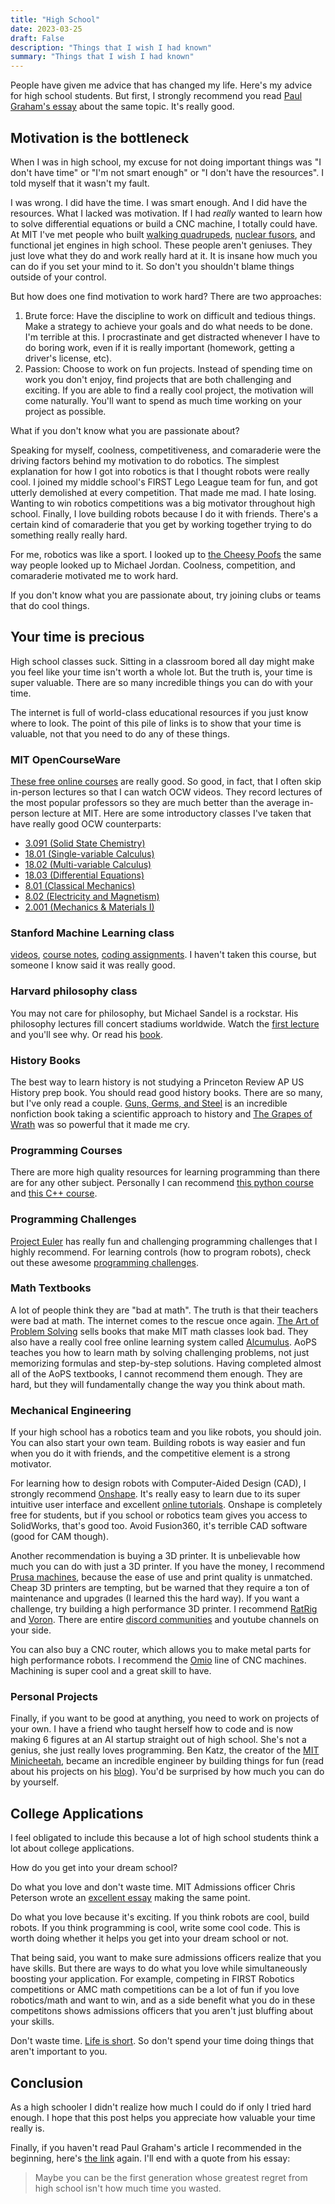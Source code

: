 ```yaml
---
title: "High School"
date: 2023-03-25
draft: False
description: "Things that I wish I had known"
summary: "Things that I wish I had known"
---
```


People have given me advice that has changed my life. Here's my advice for high school students. But first, I strongly recommend you read [Paul Graham's essay](http://paulgraham.com/hs.html) about the same topic. It's really good. 

## Motivation is the bottleneck

When I was in high school, my excuse for not doing important things was "I don't have time" or "I'm not smart enough" or "I don't have the resources". I told myself that it wasn't my fault.

I was wrong. I did have the time. I was smart enough. And I did have the resources. What I lacked was motivation. If I had *really* wanted to learn how to solve differential equations or build a CNC machine, I totally could have. At MIT I've met people who built [walking quadrupeds](https://www.youtube.com/watch?v=Sht5Nenk3Dg), [nuclear fusors](https://www.anhadsawhney.com/#/nuclear-fusor/), and functional jet engines in high school. These people aren't geniuses. They just love what they do and work really hard at it. It is insane how much you can do if you set your mind to it. So don't you shouldn't blame things outside of your control.

But how does one find motivation to work hard? There are two approaches:
1. Brute force:
Have the discipline to work on difficult and tedious things. Make a strategy to achieve your goals and do what needs to be done. I'm terrible at this. I procrastinate and get distracted whenever I have to do boring work, even if it is really important (homework, getting a driver's license, etc). 
2. Passion:
Choose to work on fun projects. Instead of spending time on work you don't enjoy, find projects that are both challenging and exciting. If you are able to find a really cool project, the motivation will come naturally. You'll want to spend as much time working on your project as possible. 

What if you don't know what you are passionate about? 

Speaking for myself, coolness, competitiveness, and comaraderie were the driving factors behind my motivation to do robotics. The simplest explanation for how I got into robotics is that I thought robots were really cool. I joined my middle school's FIRST Lego League team for fun, and got utterly demolished at every competition. That made me mad. I hate losing. Wanting to win robotics competitions was a big motivator throughout high school. Finally, I love building robots because I do it with friends. There's a certain kind of comaraderie that you get by working together trying to do something really really hard.

For me, robotics was like a sport. I looked up to [the Cheesy Poofs](https://www.youtube.com/watch?v=I-IrVbsl_K8) the same way people looked up to Michael Jordan. Coolness, competition, and comaraderie motivated me to work hard.

If you don't know what you are passionate about, try joining clubs or teams that do cool things. 

## Your time is precious

High school classes suck. Sitting in a classroom bored all day might make you feel like your time isn't worth a whole lot. But the truth is, your time is super valuable. There are so many incredible things you can do with your time.

The internet is full of world-class educational resources if you just know where to look. The point of this pile of links is to show that your time is valuable, not that you need to do any of these things. 

### MIT OpenCourseWare

[These free online courses](https://ocw.mit.edu/) are really good. So good, in fact, that I often skip in-person lectures so that I can watch OCW videos. They record lectures of the most popular professors so they are much better than the average in-person lecture at MIT. 
Here are some introductory classes I've taken that have really good OCW counterparts:
 - [3.091 (Solid State Chemistry)](https://ocw.mit.edu/courses/3-091-introduction-to-solid-state-chemistry-fall-2018/)
 - [18.01 (Single-variable Calculus)](https://ocw.mit.edu/courses/18-01-single-variable-calculus-fall-2006/video_galleries/video-lectures/)
 - [18.02 (Multi-variable Calculus)](https://ocw.mit.edu/courses/18-02-multivariable-calculus-fall-2007/)
 - [18.03 (Differential Equations)](https://ocw.mit.edu/courses/18-03-differential-equations-spring-2010/video_galleries/video-lectures/)
 - [8.01 (Classical Mechanics)](https://ocw.mit.edu/courses/8-01l-physics-i-classical-mechanics-fall-2005/)
 - [8.02 (Electricity and Magnetism)](https://ocw.mit.edu/courses/8-02-physics-ii-electricity-and-magnetism-spring-2007/)
 - [2.001 (Mechanics & Materials I)](https://ocw.mit.edu/courses/2-001-mechanics-materials-i-fall-2006/pages/lecture-notes/)

### Stanford Machine Learning class 

[videos](https://www.youtube.com/watch?v=vT1JzLTH4G4&list=PL3FW7Lu3i5JvHM8ljYj-zLfQRF3EO8sYv), [course notes](https://cs231n.github.io/), [coding assignments](https://github.com/cs231n/cs231n.github.io/tree/master/assignments/2022). I haven't taken this course, but someone I know said it was really good. 

### Harvard philosophy class
You may not care for philosophy, but Michael Sandel is a rockstar. His philosophy lectures fill concert stadiums worldwide. Watch the [first lecture](https://www.youtube.com/watch?v=kBdfcR-8hEY&list=PL30C13C91CFFEFEA6) and you'll see why. Or read his [book](https://www.goodreads.com/book/show/6452731-justice?from_search=true&from_srp=true&qid=kPokpiprkP&rank=7).

### History Books
The best way to learn history is not studying a Princeton Review AP US History prep book. You should read good history books. There are so many, but I've only read a couple. [Guns, Germs, and Steel](https://www.goodreads.com/book/show/1842.Guns_Germs_and_Steel?ref=nav_sb_ss_1_10) is an incredible nonfiction book taking a scientific approach to history and [The Grapes of Wrath](https://www.goodreads.com/book/show/18114322-the-grapes-of-wrath?from_search=true&from_srp=true&qid=c1DRKDZeBZ&rank=1) was so powerful that it made me cry.

### Programming Courses
There are more high quality resources for learning programming than there are for any other subject. Personally I can recommend [this python course](https://www.pythonlikeyoumeanit.com/) and [this C++ course](https://www.learncpp.com/). 

### Programming Challenges
[Project Euler](https://projecteuler.net/) has really fun and challenging programming challenges that I highly recommend. For learning controls (how to program robots), check out these awesome [programming challenges](https://janismac.github.io/ControlChallenges/).

### Math Textbooks
A lot of people think they are "bad at math". The truth is that their teachers were bad at math. The internet comes to the rescue once again. [The Art of Problem Solving](https://artofproblemsolving.com/) sells books that make MIT math classes look bad. They also have a really cool free online learning system called [Alcumulus](https://artofproblemsolving.com/alcumus). AoPS teaches you how to learn math by solving challenging problems, not just memorizing formulas and step-by-step solutions. Having completed almost all of the AoPS textbooks, I cannot recommend them enough. They are hard, but they will fundamentally change the way you think about math.

### Mechanical Engineering
If your high school has a robotics team and you like robots, you should join. You can also start your own team. Building robots is way easier and fun when you do it with friends, and the competitive element is a strong motivator. 

For learning how to design robots with Computer-Aided Design (CAD), I strongly recommend [Onshape](https://www.onshape.com/en/education/). It's really easy to learn due to its super intuitive user interface and excellent [online tutorials](https://learn.onshape.com/learning-paths/onshape-fundamentals-cad). Onshape is completely free for students, but if you school or robotics team gives you access to SolidWorks, that's good too. Avoid Fusion360, it's terrible CAD software (good for CAM though).

Another recommendation is buying a 3D printer. It is unbelievable how much you can do with just a 3D printer. If you have the money, I recommend [Prusa machines](https://www.prusa3d.com/category/3d-printers/), because the ease of use and print quality is unmatched. Cheap 3D printers are tempting, but be warned that they require a ton of maintenance and upgrades (I learned this the hard way). If you want a challenge, try building a high performance 3D printer. I recommend [RatRig](https://ratrig.com/3d-printers.html) and [Voron](https://vorondesign.com/). There are entire [discord communities](https://discord.gg/ratrig) and youtube channels on your side. 

You can also buy a CNC router, which allows you to make metal parts for high performance robots. I recommend the [Omio](https://www.omiocnc.com/products.html) line of CNC machines. Machining is super cool and a great skill to have.

### Personal Projects
Finally, if you want to be good at anything, you need to work on projects of your own. I have a friend who taught herself how to code and is now making 6 figures at an AI startup straight out of high school. She's not a genius, she just really loves programming. Ben Katz, the creator of the [MIT Minicheetah](https://www.youtube.com/watch?v=xNeZWP5Mx9s), became an incredible engineer by building things for fun (read about his projects on his [blog](https://build-its.blogspot.com/)). You'd be surprised by how much you can do by yourself.

## College Applications

I feel obligated to include this because a lot of high school students think a lot about college applications.

How do you get into your dream school?

Do what you love and don't waste time. MIT Admissions officer Chris Peterson wrote an [excellent essay](https://mitadmissions.org/blogs/entry/applying_sideways/) making the same point.

Do what you love because it's exciting. If you think robots are cool, build robots. If you think programming is cool, write some cool code. This is worth doing whether it helps you get into your dream school or not. 

That being said, you want to make sure admissions officers realize that you have skills. But there are ways to do what you love while simultaneously boosting your application. For example, competing in FIRST Robotics competitions or AMC math competitions can be a lot of fun if you love robotics/math and want to win, and as a side benefit what you do in these competitons shows admissions officers that you aren't just bluffing about your skills.

Don't waste time. [Life is short](http://paulgraham.com/vb.html). So don't spend your time doing things that aren't important to you.

## Conclusion

As a high schooler I didn't realize how much I could do if only I tried hard enough. I hope that this post helps you appreciate how valuable your time really is.

Finally, if you haven't read Paul Graham's article I recommended in the beginning, here's [the link](http://paulgraham.com/hs.html) again. I'll end with a quote from his essay:

>Maybe you can be the first generation whose greatest regret from high school isn't how much time you wasted.